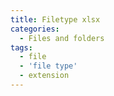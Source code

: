 ```yaml
---
title: Filetype xlsx
categories:
  - Files and folders
tags:
  - file
  - 'file type'
  - extension
---
```


